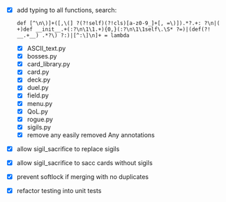 - [X] add typing to all functions, search: 

      def [^\n\)]+([,\(] ?(?!self)(?!cls)[a-z0-9_]+[, =\)]).*?.+: ?\n|( +)def __init__.+(:?\n\1\1.+){0,}(:?\n\1\1self\.\S* ?=)|(def(?! __.+__) .*?\) ?:)|[^:\]\n]+ = lambda

  - [X] ASCII_text.py
  - [X] bosses.py
  - [X] card_library.py
  - [X] card.py
  - [X] deck.py
  - [X] duel.py
  - [X] field.py
  - [X] menu.py
  - [X] QoL.py
  - [X] rogue.py
  - [X] sigils.py
  - [X] remove any easily removed Any annotations
- [X] allow sigil_sacrifice to replace sigils
- [X] allow sigil_sacrifice to sacc cards without sigils
- [X] prevent softlock if merging with no duplicates
- [X] refactor testing into unit tests
